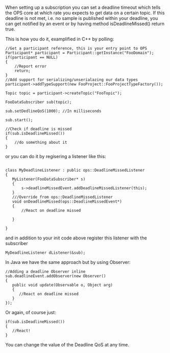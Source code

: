 When setting up a subscription you can set a deadline timeout which tells the OPS core at which rate you expects to get data on a certain topic. If this deadline is not met, i.e. no sample is published within your deadline, you can get notified by an event or by having method isDeadlineMissed() return true.

This is how you do it, examplified in C++ by polling:

```
//Get a participant reference, this is your entry point to OPS
Participant* participant = Participant::getInstance("FooDomain");
if(participant == NULL)
{
    //Report error
    return;
}
//Add support for serializing/unserialazing our data types
participant->addTypeSupport(new FooProject::FooProjectTypeFactory());

Topic topic = participant->createTopic("FooTopic");

FooDataSubscriber sub(topic);

sub.setDedlineQoS(1000); //In milliseconds

sub.start();

//Check if deadline is missed
if(sub.isDeadlineMissed())
{
    //do something about it
}

```

or you can do it by regisering a listener like this:

```

class MyDeadlineListener : public ops::DeadlineMissedListener
{
   MyListener(FooDataSubscriber* s)
   {
       s->deadlineMissedEvent.addDeadlineMissedListener(this);
   } 
   ///Override from ops::DeadlineMissedListener
   void onDeadlineMissed(ops::DeadlineMissedEvent*)
   {
       //React on deadline missed
    
   } 

}
```

and in addition to your init code above register this listener with the subscriber

```
MyDeadlineListener dListener(&sub);

```

In Java we have the same approach but by using Observer:

```
//Adding a deadline Observer inline
sub.deadlineEvent.addObserver(new Observer() 
{
   public void update(Observable o, Object arg)
   {
      //React on deadline missed
   }
});

```

Or again, of course just:

```
if(sub.isDeadlineMissed())
{
   //React!
}
```

You can change the value of the Deadline QoS at any time.